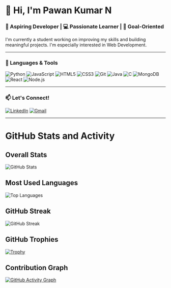 # 👋 Hi, I'm Pawan Kumar N

### 🌱 Aspiring Developer | 💻 Passionate Learner | 🎯 Goal-Oriented

I'm currently a student working on improving my skills and building meaningful projects. I'm especially interested in Web Development.

---

### 🔧 Languages & Tools
![Python](https://img.shields.io/badge/-Python-333333?style=flat&logo=python)
![JavaScript](https://img.shields.io/badge/-JavaScript-333333?style=flat&logo=javascript)
![HTML5](https://img.shields.io/badge/-HTML5-333333?style=flat&logo=html5)
![CSS3](https://img.shields.io/badge/-CSS3-333333?style=flat&logo=css3)
![Git](https://img.shields.io/badge/-Git-333333?style=flat&logo=git)
![Java](https://img.shields.io/badge/-Java-333333?style=flat&logo=java)
![C](https://img.shields.io/badge/-C-333333?style=flat&logo=c)
![MongoDB](https://img.shields.io/badge/-MongoDB-333333?style=flat&logo=mongodb)
![React](https://img.shields.io/badge/-React-333333?style=flat&logo=react)
![Node.js](https://img.shields.io/badge/-Node.js-333333?style=flat&logo=node.js)
<!-- Add or remove badges as appropriate -->

---


### 📫 Let's Connect!
[![LinkedIn](https://img.shields.io/badge/-LinkedIn-0A66C2?style=flat&logo=linkedin&logoColor=white)](https://www.linkedin.com/in/pawan-kumar-n/)
[![Gmail](https://img.shields.io/badge/-Email-D14836?style=flat&logo=gmail&logoColor=white)](mailto:kumarpawan49995@gmail.com)

---
# GitHub Stats and Activity

## Overall Stats

![GitHub Stats](https://github-readme-stats.vercel.app/api?username=john-doe&show_icons=true&theme=github_dark)


## Most Used Languages

![Top Languages](https://github-readme-stats.vercel.app/api/top-langs/?username=YOUR_GITHUB_USERNAME&layout=compact&theme=github_dark)

## GitHub Streak

![GitHub Streak](https://github-readme-streak-stats.herokuapp.com/?user=YOUR_GITHUB_USERNAME&theme=github-dark)

## GitHub Trophies

[![Trophy](https://github-profile-trophy.vercel.app/?username=YOUR_GITHUB_USERNAME&theme=darkhub&no-frame=true&margin-w=15)](https://github.com/ryo-ma/github-profile-trophy)

## Contribution Graph

[![GitHub Activity Graph](https://github-readme-activity-graph.cyclic.app/graph?username=YOUR_GITHUB_USERNAME&theme=github-compact)](https://github.com/Ashutosh00710/github-readme-activity-graph)

